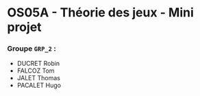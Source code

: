 # OS05A - Théorie des jeux - Mini projet

### Groupe `GRP_2` :
* DUCRET Robin
* FALCOZ Tom
* JALET Thomas
* PACALET Hugo
